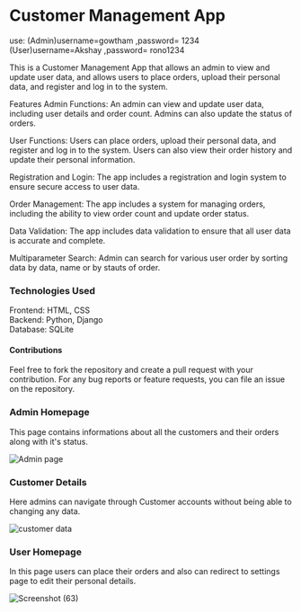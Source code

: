 # Customer Management App

use:
(Admin)username=gowtham ,password= 1234
(User)username=Akshay ,password= rono1234

This is a Customer Management App that allows an admin to view and update user data, and allows users to place orders, upload their personal data, and register and log in to the system.

Features
Admin Functions: An admin can view and update user data, including user details and order count. Admins can also update the status of orders.

User Functions: Users can place orders, upload their personal data, and register and log in to the system. Users can also view their order history and update their personal information.

Registration and Login: The app includes a registration and login system to ensure secure access to user data.

Order Management: The app includes a system for managing orders, including the ability to view order count and update order status.

Data Validation: The app includes data validation to ensure that all user data is accurate and complete.

Multiparameter Search: Admin can search for various user order by sorting data by data, name or by stauts of order.

<h3>Technologies Used</h3>
Frontend: HTML, CSS<br>
Backend: Python, Django<br>
Database: SQLite<br>

<h4>Contributions</h4> Feel free to fork the repository and create a pull request with your contribution. For any bug reports or feature requests, you can file an issue on the repository.

<h3>Admin Homepage</h3>

This page contains informations about all the customers and their orders along with it's status.

![Admin page](https://user-images.githubusercontent.com/116723241/212699299-44475b28-c651-4763-ac83-6677facc52d5.png)<br>

<h3>Customer Details</h3>

Here admins can navigate through Customer accounts without being able to changing any data.

![customer data](https://user-images.githubusercontent.com/116723241/212699362-7ea9a5f9-acb9-458b-9675-70d2dd062e49.png)<br>

<h3>User Homepage</h3>

In this page users can place their orders and also can redirect to settings page to edit their personal details. 

![Screenshot (63)](https://user-images.githubusercontent.com/116723241/212813924-620963d5-bd9c-4702-81ac-7ec21a7e5e3c.png)<br>


